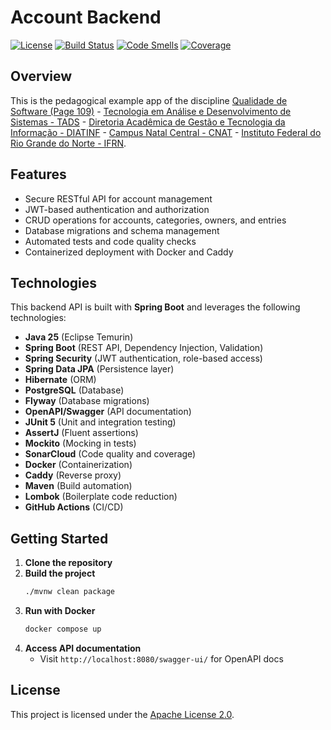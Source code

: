 Account Backend
=======
[![License](http://img.shields.io/:license-apache-blue.svg)](http://www.apache.org/licenses/LICENSE-2.0.html)
[![Build Status](https://github.com/persapiens-classes/account-backend/actions/workflows/maven.yml/badge.svg)](https://github.com/persapiens-classes/account-backend/actions)
[![Code Smells](https://sonarcloud.io/api/project_badges/measure?project=persapiens-classes_account-backend&metric=code_smells)](https://sonarcloud.io/project/issues?issueStatuses=OPEN%2CCONFIRMED&id=persapiens-classes_account-backend)
[![Coverage](https://sonarcloud.io/api/project_badges/measure?project=persapiens-classes_account-backend&metric=coverage)](https://sonarcloud.io/component_measures?id=persapiens-classes_account-backend&metric=coverage&view=list)

## Overview

This is the pedagogical example app of the discipline [Qualidade de Software (Page 109)](https://github.com/persapiens-classes/ifrn-software-quality) - [Tecnologia em Análise e Desenvolvimento de Sistemas - TADS](https://sites.google.com/escolar.ifrn.edu.br/diatinf/cursos/superiores/an%C3%A1lise-e-desenvolvimento-de-sistemas?authuser=0) - [Diretoria Acadêmica de Gestão e Tecnologia da Informação - DIATINF](https://diatinf.ifrn.edu.br) - [Campus Natal Central - CNAT](https://portal.ifrn.edu.br/campus/natalcentral) - [Instituto Federal do Rio Grande do Norte - IFRN](https://portal.ifrn.edu.br/).

## Features

- Secure RESTful API for account management
- JWT-based authentication and authorization
- CRUD operations for accounts, categories, owners, and entries
- Database migrations and schema management
- Automated tests and code quality checks
- Containerized deployment with Docker and Caddy

## Technologies

This backend API is built with **Spring Boot** and leverages the following technologies:

- **Java 25** (Eclipse Temurin)
- **Spring Boot** (REST API, Dependency Injection, Validation)
- **Spring Security** (JWT authentication, role-based access)
- **Spring Data JPA** (Persistence layer)
- **Hibernate** (ORM)
- **PostgreSQL** (Database)
- **Flyway** (Database migrations)
- **OpenAPI/Swagger** (API documentation)
- **JUnit 5** (Unit and integration testing)
- **AssertJ** (Fluent assertions)
- **Mockito** (Mocking in tests)
- **SonarCloud** (Code quality and coverage)
- **Docker** (Containerization)
- **Caddy** (Reverse proxy)
- **Maven** (Build automation)
- **Lombok** (Boilerplate code reduction)
- **GitHub Actions** (CI/CD)

## Getting Started

1. **Clone the repository**
2. **Build the project**
   ```sh
   ./mvnw clean package
   ```
3. **Run with Docker**
   ```sh
   docker compose up
   ```
4. **Access API documentation**
   - Visit `http://localhost:8080/swagger-ui/` for OpenAPI docs

## License

This project is licensed under the [Apache License 2.0](LICENSE).
